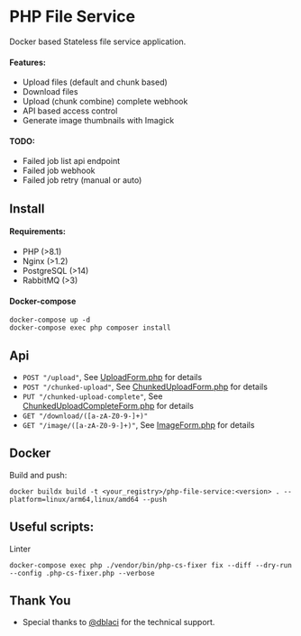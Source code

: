 # PHP File Service

Docker based Stateless file service application.

#### Features:
- Upload files (default and chunk based)
- Download files
- Upload (chunk combine) complete webhook
- API based access control
- Generate image thumbnails with Imagick

#### TODO:
- Failed job list api endpoint
- Failed job webhook
- Failed job retry (manual or auto)

## Install

#### Requirements:
- PHP (>8.1)
- Nginx (>1.2)
- PostgreSQL (>14)
- RabbitMQ (>3)

#### Docker-compose
```
docker-compose up -d
docker-compose exec php composer install
```

## Api


- `POST "/upload"`, See [UploadForm.php](https://github.com/zemkogabor/php-file-service/blob/main/src/File/Form/UploadForm.php) for details
- `POST "/chunked-upload"`, See [ChunkedUploadForm.php](https://github.com/zemkogabor/php-file-service/blob/main/src/File/Form/ChunkedUploadForm.php) for details
- `PUT "/chunked-upload-complete"`, See [ChunkedUploadCompleteForm.php](https://github.com/zemkogabor/php-file-service/blob/main/src/File/Form/ChunkedUploadCompleteForm.php) for details
- `GET "/download/([a-zA-Z0-9-]+)"`
- `GET "/image/([a-zA-Z0-9-]+)"`, See [ImageForm.php](https://github.com/zemkogabor/php-file-service/blob/main/src/File/Form/ImageForm.php) for details

## Docker

Build and push:
```
docker buildx build -t <your_registry>/php-file-service:<version> . --platform=linux/arm64,linux/amd64 --push
```

## Useful scripts:

Linter
```
docker-compose exec php ./vendor/bin/php-cs-fixer fix --diff --dry-run --config .php-cs-fixer.php --verbose
```

## Thank You
- Special thanks to [@dblaci](https://www.github.com/dblaci) for the technical support.
